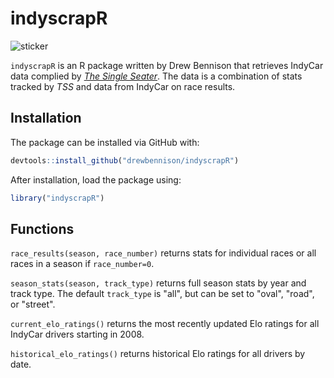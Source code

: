 # indyscrapR
![sticker](https://user-images.githubusercontent.com/46604140/88116012-9ccd2380-cb85-11ea-9dc0-44d9472af888.png)

`indyscrapR` is an R package written by Drew Bennison that retrieves IndyCar data complied by [*The Single Seater*](https://thesingleseater.com/). The data is a combination of stats tracked by *TSS* and data from IndyCar on race results. 

## Installation
The package can be installed via GitHub with:
``` R
devtools::install_github("drewbennison/indyscrapR")
```
After installation, load the package using:
``` R
library("indyscrapR")
```

## Functions
`race_results(season, race_number)` returns stats for individual races or all races in a season if `race_number=0`.

`season_stats(season, track_type)` returns full season stats by year and track type. The default `track_type` is "all", but can be set to "oval", "road", or "street".

`current_elo_ratings()` returns the most recently updated Elo ratings for all IndyCar drivers starting in 2008. 

`historical_elo_ratings()` returns historical Elo ratings for all drivers by date.
